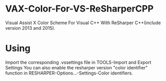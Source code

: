 # VAX-Color-For-VS-ReSharperCPP
Visual Assist X Color Scheme For Visual C++ With ReSharper C++(include version 2013 and 2015).

# Using
Import the corresponding .vssettings file in TOOLS-Import and Export Settings
You can also enable the resharper version "color identifier" function in RESHARPER-Options...-Settings-Color identifiers.
